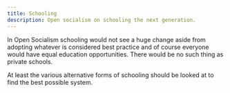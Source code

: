 ```yaml
---
title: Schooling
description: Open socialism on schooling the next generation.
---
```


In Open Socialism schooling would not see a huge change aside from adopting whatever is considered best practice and of course everyone would have equal education opportunities. There would be no such thing as private schools.

At least the various alternative forms of schooling should be looked at to find the best possible system.
